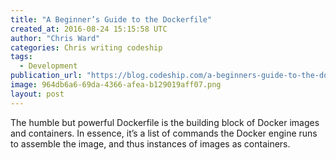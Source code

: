 ```yaml
---
title: "A Beginner’s Guide to the Dockerfile"
created_at: 2016-08-24 15:15:58 UTC
author: "Chris Ward"
categories: Chris writing codeship
tags: 
  - Development
publication_url: "https://blog.codeship.com/a-beginners-guide-to-the-dockerfile/"
image: 964db6a6-69da-4366-afea-b129019aff07.png
layout: post
---
```

The humble but powerful Dockerfile is the building block of Docker images and containers. In essence, it’s a list of commands the Docker engine runs to assemble the image, and thus instances of images as containers.

